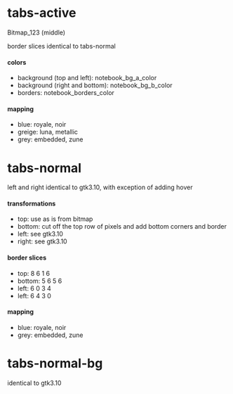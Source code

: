 # tabs-active

Bitmap_123 (middle)

border slices identical to tabs-normal

#### colors
* background (top and left): notebook_bg_a_color
* background (right and bottom): notebook_bg_b_color
* borders: notebook_borders_color

#### mapping
* blue: royale, noir
* greige: luna, metallic
* grey: embedded, zune

# tabs-normal

left and right identical to gtk3.10, with exception of adding hover

#### transformations
* top: use as is from bitmap
* bottom: cut off the top row of pixels and add bottom corners and border
* left: see gtk3.10
* right: see gtk3.10

#### border slices
* top: 8 6 1 6
* bottom: 5 6 5 6
* left: 6 0 3 4
* left: 6 4 3 0

#### mapping
* blue: royale, noir
* grey: embedded, zune

# tabs-normal-bg

identical to gtk3.10
